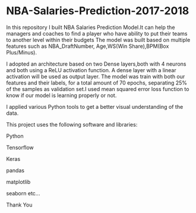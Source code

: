 # NBA-Salaries-Prediction-2017-2018

In this repository I built NBA Salaries Prediction Model.It can help the managers and coaches to find a player who have ability to put their teams to another level within their budgets
 The model was built based on multiple features such as NBA_DraftNumber, Age,WS(Win Share),BPM(Box Plus/Minus).
 
I adopted an architecture based on two Dense layers,both with 4 neurons and both using a ReLU activation function. A dense layer with a linear activation will be used as output layer.
The model was train with both our features and their labels, for a total amount of 70 epochs, separating 25% of the samples as validation set.I used mean squared error loss function to know if our model is learning properly or not.

I applied various Python tools to get a better visual understanding of the data.

This project uses the following software and libraries:

Python

Tensorflow

Keras

pandas

matplotlib

seaborn etc...

Thank You
